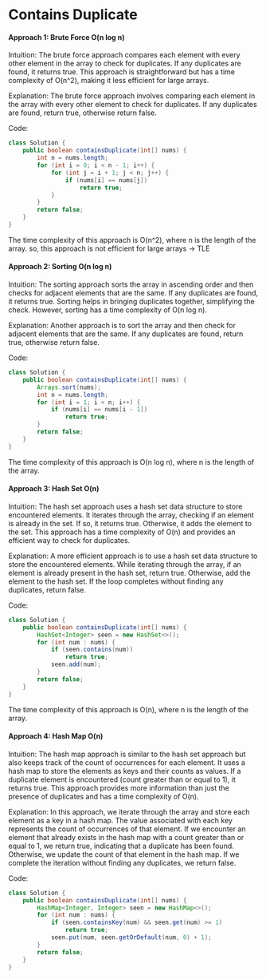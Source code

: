 # Contains Duplicate 

#### Approach 1: Brute Force O(n log n)
Intuition:
The brute force approach compares each element with every other element in the array to check for duplicates. If any duplicates are found, it returns true. This approach is straightforward but has a time complexity of O(n^2), making it less efficient for large arrays.

Explanation:
The brute force approach involves comparing each element in the array with every other element to check for duplicates. If any duplicates are found, return true, otherwise return false.

Code:
```java
class Solution {
    public boolean containsDuplicate(int[] nums) {
        int n = nums.length;
        for (int i = 0; i < n - 1; i++) {
            for (int j = i + 1; j < n; j++) {
                if (nums[i] == nums[j])
                    return true;
            }
        }
        return false;
    }
}
```

The time complexity of this approach is O(n^2), where n is the length of the array.
so, this approach is not efficient for large arrays -> TLE


#### Approach 2: Sorting O(n log n)
Intuition:
The sorting approach sorts the array in ascending order and then checks for adjacent elements that are the same. If any duplicates are found, it returns true. Sorting helps in bringing duplicates together, simplifying the check. However, sorting has a time complexity of O(n log n).

Explanation:
Another approach is to sort the array and then check for adjacent elements that are the same. If any duplicates are found, return true, otherwise return false.

Code:
```java
class Solution {
    public boolean containsDuplicate(int[] nums) {
        Arrays.sort(nums);
        int n = nums.length;
        for (int i = 1; i < n; i++) {
            if (nums[i] == nums[i - 1])
                return true;
        }
        return false;
    }
}
```

The time complexity of this approach is O(n log n), where n is the length of the array.

#### Approach 3: Hash Set O(n)
Intuition:
The hash set approach uses a hash set data structure to store encountered elements. It iterates through the array, checking if an element is already in the set. If so, it returns true. Otherwise, it adds the element to the set. This approach has a time complexity of O(n) and provides an efficient way to check for duplicates.

Explanation:
A more efficient approach is to use a hash set data structure to store the encountered elements. While iterating through the array, if an element is already present in the hash set, return true. Otherwise, add the element to the hash set. If the loop completes without finding any duplicates, return false.

Code:

```java
class Solution {
    public boolean containsDuplicate(int[] nums) {
        HashSet<Integer> seen = new HashSet<>();
        for (int num : nums) {
            if (seen.contains(num))
                return true;
            seen.add(num);
        }
        return false;
    }
}
```

The time complexity of this approach is O(n), where n is the length of the array.

#### Approach 4: Hash Map O(n)
Intuition:
The hash map approach is similar to the hash set approach but also keeps track of the count of occurrences for each element. It uses a hash map to store the elements as keys and their counts as values. If a duplicate element is encountered (count greater than or equal to 1), it returns true. This approach provides more information than just the presence of duplicates and has a time complexity of O(n).

Explanation:
In this approach, we iterate through the array and store each element as a key in a hash map. The value associated with each key represents the count of occurrences of that element. If we encounter an element that already exists in the hash map with a count greater than or equal to 1, we return true, indicating that a duplicate has been found. Otherwise, we update the count of that element in the hash map. If we complete the iteration without finding any duplicates, we return false.

Code:
```java
class Solution {
    public boolean containsDuplicate(int[] nums) {
        HashMap<Integer, Integer> seen = new HashMap<>();
        for (int num : nums) {
            if (seen.containsKey(num) && seen.get(num) >= 1)
                return true;
            seen.put(num, seen.getOrDefault(num, 0) + 1);
        }
        return false;
    }
}
```